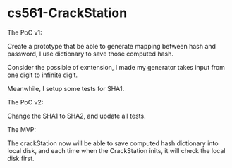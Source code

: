 # cs561-CrackStation

The PoC v1:

Create a prototype that be able to generate mapping between hash and password, I use dictionary to save those computed hash. 

Consider the possible of exntension, I made my generator takes input from one digit to infinite digit.

Meanwhile, I setup some tests for SHA1.

The PoC v2:

Change the SHA1 to SHA2, and update all tests.

The MVP:

The crackStation now will be able to save computed hash dictionary into local disk, and each time when the CrackStation inits, it will check the local disk first.
